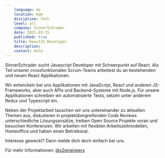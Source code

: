 ```yaml
---
    language: de
    location: Ham
    discipline: Tech
    level: all
    company: SinnerSchrader
    date: 2021-03-15
    published: true
    title: ReactJS Developer
    description: 
    contact: mela
---
```


SinnerSchrader sucht Javascript Developer mit Schwerpunkt auf React. Als Teil unserer crossfunktionalen Scrum-Teams arbeitest du an bestehenden und neuen React Applikationen.

Wir entwickeln bei uns Applikationen mit JavaScript, React und anderen JS-Frameworks, aber auch APIs und Backend-Systeme mit Node.js. Für unsere Applikationen schreiben wir automatisierte Tests, setzen unter anderem Redux und Typescript ein.

Neben der Projektarbeit tauschen wir uns untereinander zu aktuellen Themen aus, diskutieren in projektübergreifenden Code Reviews unterschiedliche Lösungsansätze, treiben Open Source Projekte voran und besuchen Konferenzen. Wir arbeiten mit flexiblen Arbeitszeitmodellen, Homeoffice und haben einen Betriebsrat.

Interesse geweckt? Dann melde dich doch einfach bei uns.

Für mehr Informationen: [@s2engineers](https://twitter.com/s2engineers.com)
